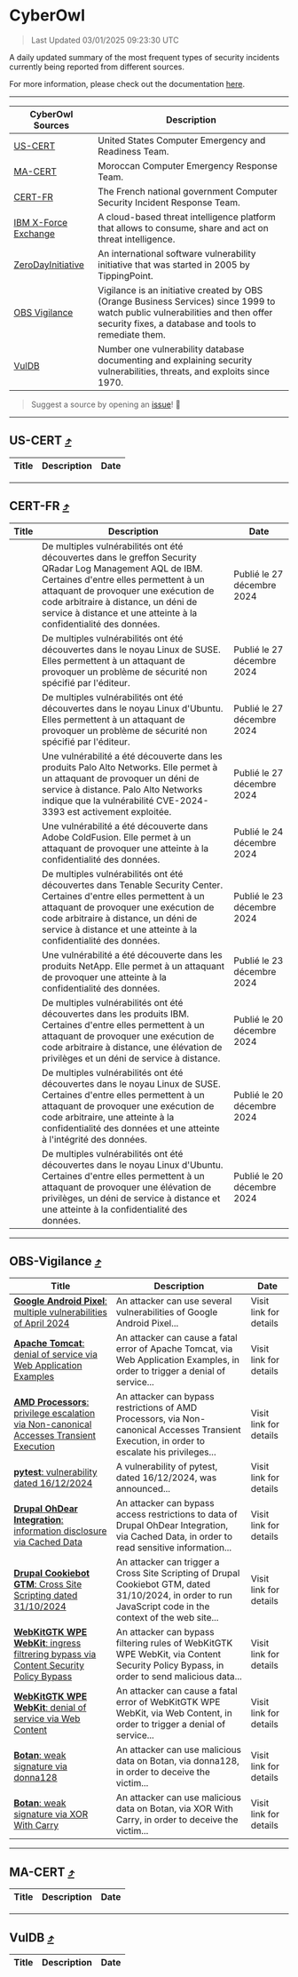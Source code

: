 
 <div id='top'></div>

# CyberOwl

 > Last Updated 03/01/2025 09:23:30 UTC
 
 A daily updated summary of the most frequent types of security incidents currently being reported from different sources.
 
 For more information, please check out the documentation [here](./docs/README.md).
 
 ---
 |CyberOwl Sources|Description|
 |---|---|
 |[US-CERT](#us-cert-arrow_heading_up)|United States Computer Emergency and Readiness Team.|
 |[MA-CERT](#ma-cert-arrow_heading_up)|Moroccan Computer Emergency Response Team.|
 |[CERT-FR](#cert-fr-arrow_heading_up)|The French national government Computer Security Incident Response Team.|
 |[IBM X-Force Exchange](#ibmcloud-arrow_heading_up)|A cloud-based threat intelligence platform that allows to consume, share and act on threat intelligence.|
 |[ZeroDayInitiative](#zerodayinitiative-arrow_heading_up)|An international software vulnerability initiative that was started in 2005 by TippingPoint.|
 |[OBS Vigilance](#obs-vigilance-arrow_heading_up)|Vigilance is an initiative created by OBS (Orange Business Services) since 1999 to watch public vulnerabilities and then offer security fixes, a database and tools to remediate them.|
 |[VulDB](#vuldb-arrow_heading_up)|Number one vulnerability database documenting and explaining security vulnerabilities, threats, and exploits since 1970.|
 
 > Suggest a source by opening an [issue](https://github.com/karimhabush/cyberowl/issues)! :raised_hands:
 ---

## US-CERT [:arrow_heading_up:](#cyberowl)

 |Title|Description|Date|
 |---|---|---|
 
 ---

## CERT-FR [:arrow_heading_up:](#cyberowl)

 |Title|Description|Date|
 |---|---|---|
 |[](https://www.cert.ssi.gouv.fr/avis/CERTFR-2024-AVI-1110/)|De multiples vulnérabilités ont été découvertes dans le greffon Security QRadar Log Management AQL de IBM. Certaines d'entre elles permettent à un attaquant de provoquer une exécution de code arbitraire à distance, un déni de service à distance et une atteinte à la confidentialité des données.|Publié le 27 décembre 2024|
 |[](https://www.cert.ssi.gouv.fr/avis/CERTFR-2024-AVI-1109/)|De multiples vulnérabilités ont été découvertes dans le noyau Linux de SUSE. Elles permettent à un attaquant de provoquer un problème de sécurité non spécifié par l'éditeur.|Publié le 27 décembre 2024|
 |[](https://www.cert.ssi.gouv.fr/avis/CERTFR-2024-AVI-1108/)|De multiples vulnérabilités ont été découvertes dans le noyau Linux d'Ubuntu. Elles permettent à un attaquant de provoquer un problème de sécurité non spécifié par l'éditeur.|Publié le 27 décembre 2024|
 |[](https://www.cert.ssi.gouv.fr/avis/CERTFR-2024-AVI-1107/)|Une vulnérabilité a été découverte dans les produits Palo Alto Networks. Elle permet à un attaquant de provoquer un déni de service à distance. Palo Alto Networks indique que la vulnérabilité CVE-2024-3393 est activement exploitée.|Publié le 27 décembre 2024|
 |[](https://www.cert.ssi.gouv.fr/avis/CERTFR-2024-AVI-1106/)|Une vulnérabilité a été découverte dans Adobe ColdFusion. Elle permet à un attaquant de provoquer une atteinte à la confidentialité des données.|Publié le 24 décembre 2024|
 |[](https://www.cert.ssi.gouv.fr/avis/CERTFR-2024-AVI-1105/)|De multiples vulnérabilités ont été découvertes dans Tenable Security Center. Certaines d'entre elles permettent à un attaquant de provoquer une exécution de code arbitraire à distance, un déni de service à distance et une atteinte à la confidentialité des données.|Publié le 23 décembre 2024|
 |[](https://www.cert.ssi.gouv.fr/avis/CERTFR-2024-AVI-1104/)|Une vulnérabilité a été découverte dans les produits NetApp. Elle permet à un attaquant de provoquer une atteinte à la confidentialité des données.|Publié le 23 décembre 2024|
 |[](https://www.cert.ssi.gouv.fr/avis/CERTFR-2024-AVI-1103/)|De multiples vulnérabilités ont été découvertes dans les produits IBM. Certaines d'entre elles permettent à un attaquant de provoquer une exécution de code arbitraire à distance, une élévation de privilèges et un déni de service à distance.|Publié le 20 décembre 2024|
 |[](https://www.cert.ssi.gouv.fr/avis/CERTFR-2024-AVI-1102/)|De multiples vulnérabilités ont été découvertes dans le noyau Linux de SUSE. Certaines d'entre elles permettent à un attaquant de provoquer une exécution de code arbitraire, une atteinte à la confidentialité des données et une atteinte à l'intégrité des données.|Publié le 20 décembre 2024|
 |[](https://www.cert.ssi.gouv.fr/avis/CERTFR-2024-AVI-1101/)|De multiples vulnérabilités ont été découvertes dans le noyau Linux d'Ubuntu. Certaines d'entre elles permettent à un attaquant de provoquer une élévation de privilèges, un déni de service à distance et une atteinte à la confidentialité des données.|Publié le 20 décembre 2024|
 
 ---

## OBS-Vigilance [:arrow_heading_up:](#cyberowl)

 |Title|Description|Date|
 |---|---|---|
 |[<a href="https://vigilance.fr/vulnerability/Google-Android-Pixel-multiple-vulnerabilities-of-April-2024-43935" class="noirorange"><b>Google Android  Pixel</b>: multiple vulnerabilities of April 2024</a>](https://vigilance.fr/vulnerability/Google-Android-Pixel-multiple-vulnerabilities-of-April-2024-43935)|An attacker can use several vulnerabilities of Google Android  Pixel...|Visit link for details|
 |[<a href="https://vigilance.fr/vulnerability/Apache-Tomcat-denial-of-service-via-Web-Application-Examples-45918" class="noirorange"><b>Apache Tomcat</b>: denial of service via Web Application Examples</a>](https://vigilance.fr/vulnerability/Apache-Tomcat-denial-of-service-via-Web-Application-Examples-45918)|An attacker can cause a fatal error of Apache Tomcat, via Web Application Examples, in order to trigger a denial of service...|Visit link for details|
 |[<a href="https://vigilance.fr/vulnerability/AMD-Processors-privilege-escalation-via-Non-canonical-Accesses-Transient-Execution-45507" class="noirorange"><b>AMD Processors</b>: privilege escalation via Non-canonical Accesses Transient Execution</a>](https://vigilance.fr/vulnerability/AMD-Processors-privilege-escalation-via-Non-canonical-Accesses-Transient-Execution-45507)|An attacker can bypass restrictions of AMD Processors, via Non-canonical Accesses Transient Execution, in order to escalate his privileges...|Visit link for details|
 |[<a href="https://vigilance.fr/vulnerability/pytest-vulnerability-dated-16-12-2024-45908" class="noirorange"><b>pytest</b>: vulnerability dated 16/12/2024</a>](https://vigilance.fr/vulnerability/pytest-vulnerability-dated-16-12-2024-45908)|A vulnerability of pytest, dated 16/12/2024, was announced...|Visit link for details|
 |[<a href="https://vigilance.fr/vulnerability/Drupal-OhDear-Integration-information-disclosure-via-Cached-Data-45501" class="noirorange"><b>Drupal OhDear Integration</b>: information disclosure via Cached Data</a>](https://vigilance.fr/vulnerability/Drupal-OhDear-Integration-information-disclosure-via-Cached-Data-45501)|An attacker can bypass access restrictions to data of Drupal OhDear Integration, via Cached Data, in order to read sensitive information...|Visit link for details|
 |[<a href="https://vigilance.fr/vulnerability/Drupal-Cookiebot-GTM-Cross-Site-Scripting-dated-31-10-2024-45500" class="noirorange"><b>Drupal Cookiebot GTM</b>: Cross Site Scripting dated 31/10/2024</a>](https://vigilance.fr/vulnerability/Drupal-Cookiebot-GTM-Cross-Site-Scripting-dated-31-10-2024-45500)|An attacker can trigger a Cross Site Scripting of Drupal Cookiebot GTM, dated 31/10/2024, in order to run JavaScript code in the context of the web site...|Visit link for details|
 |[<a href="https://vigilance.fr/vulnerability/WebKitGTK-WPE-WebKit-ingress-filtrering-bypass-via-Content-Security-Policy-Bypass-45499" class="noirorange"><b>WebKitGTK  WPE WebKit</b>: ingress filtrering bypass via Content Security Policy Bypass</a>](https://vigilance.fr/vulnerability/WebKitGTK-WPE-WebKit-ingress-filtrering-bypass-via-Content-Security-Policy-Bypass-45499)|An attacker can bypass filtering rules of WebKitGTK  WPE WebKit, via Content Security Policy Bypass, in order to send malicious data...|Visit link for details|
 |[<a href="https://vigilance.fr/vulnerability/WebKitGTK-WPE-WebKit-denial-of-service-via-Web-Content-45497" class="noirorange"><b>WebKitGTK  WPE WebKit</b>: denial of service via Web Content</a>](https://vigilance.fr/vulnerability/WebKitGTK-WPE-WebKit-denial-of-service-via-Web-Content-45497)|An attacker can cause a fatal error of WebKitGTK  WPE WebKit, via Web Content, in order to trigger a denial of service...|Visit link for details|
 |[<a href="https://vigilance.fr/vulnerability/Botan-weak-signature-via-donna128-45496" class="noirorange"><b>Botan</b>: weak signature via donna128</a>](https://vigilance.fr/vulnerability/Botan-weak-signature-via-donna128-45496)|An attacker can use malicious data on Botan, via donna128, in order to deceive the victim...|Visit link for details|
 |[<a href="https://vigilance.fr/vulnerability/Botan-weak-signature-via-XOR-With-Carry-45495" class="noirorange"><b>Botan</b>: weak signature via XOR With Carry</a>](https://vigilance.fr/vulnerability/Botan-weak-signature-via-XOR-With-Carry-45495)|An attacker can use malicious data on Botan, via XOR With Carry, in order to deceive the victim...|Visit link for details|
 
 ---

## MA-CERT [:arrow_heading_up:](#cyberowl)

 |Title|Description|Date|
 |---|---|---|
 
 ---

## VulDB [:arrow_heading_up:](#cyberowl)

 |Title|Description|Date|
 |---|---|---|
 